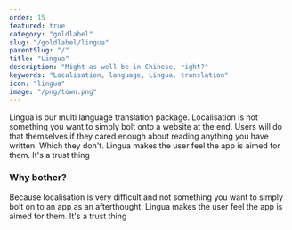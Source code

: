 ```yaml
---
order: 15
featured: true
category: "goldlabel"
slug: "/goldlabel/lingua"
parentSlug: "/"
title: "Lingua"
description: "Might as well be in Chinese, right?"
keywords: "Localisation, language, Lingua, translation"
icon: "lingua"
image: "/png/town.png"
---
```

Lingua is our multi language translation package. Localisation is not something you want to simply bolt onto a website at the end. Users will do that themselves if they cared enough about reading anything you have written. Which they don't. Lingua makes the user feel the app is aimed for them. It's a trust thing

### Why bother?
Because localisation is very difficult and not something you want to simply bolt 
on to an app as an afterthought. Lingua makes the user feel the app is aimed for them. It's a trust thing